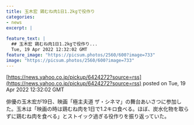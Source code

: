 ```yaml
---
title: 玉木宏 鶏むね肉1日1.2kgで役作り
categories:
- news
excerpt: |
  
feature_text: |
  ## 玉木宏 鶏むね肉1日1.2kgで役作り...
  Tue, 19 Apr 2022 12:32:02 GMT
feature_image: "https://picsum.photos/2560/600?image=733"
image: "https://picsum.photos/2560/600?image=733"
---
```


[https://news.yahoo.co.jp/pickup/6424272?source=rss](https://news.yahoo.co.jp/pickup/6424272?source=rss)
posted on Tue, 19 Apr 2022 12:32:02 GMT

<!--more-->

俳優の玉木宏が19日、映画「極主夫道 ザ・シネマ」の舞台あいさつに参加した。玉木は「映画の時は鶏むね肉を1日で1.2キロ食べる。ほぼ、炭水化物を取らずに鶏むね肉を食べる」とストイック過ぎる役作りを振り返っていた。
